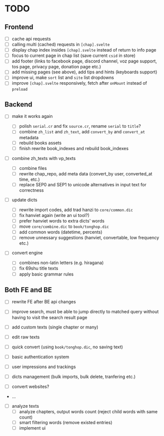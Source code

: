 # TODO

## Frontend

-   [ ] cache api requests
-   [ ] calling multi (cached) requests in `[chap].svelte`
-   [ ] display chap index insides `[chap].svelte` instead of return to info page
-   [ ] focus to current page in chap list (save current `csid` in store)
-   [ ] add footer (links to facebook page, discord channel, voz page support, tos page, privacy page, donation page etc.)
-   [ ] add missing pages (see above), add tips and hints (keyboards support)
-   [ ] improve ui, make `sort` list and `site` list dropdowns
-   [ ] improve `[chap].svelte` responsively, fetch after `onMount` instead of `preload`

## Backend

-   [ ] make it works again

    -   [ ] polish `serial.cr` and fix `source.cr`, rename `serial` to `title`?
    -   [ ] combine `zh_list` and `zh_text`, add `convert_by` and `convert_at` metadata
    -   [ ] rebuild books assets
    -   [ ] finish rewrite book_indexes and rebuild book_indexes

-   [ ] combine zh_texts with vp_texts

    -   [ ] combine files
    -   [ ] rewrite chap_repo, add meta data (convert_by user, converted_at time, etc.)
    -   [ ] replace SEP0 and SEP1 to unicode alternatives in input text for correctness

-   [ ] update dicts

    -   [ ] rewrite import codes, add trad hanzi to `core/common.dic`
    -   [ ] fix hanviet again (write an ui tool?)
    -   [ ] prefer hanviet words to extra dicts' words
    -   [ ] move `core/combine.dic` to `book/tonghop.dic`
    -   [ ] add common words (datetime, percents)
    -   [ ] remove unnessary suggestions (hanviet, convertable, low frequency etc.)

-   [ ] convert engine

    -   [ ] combines non-latin letters (e.g. hiragana)
    -   [ ] fix 69shu title texts
    -   [ ] apply basic grammar rules

## Both FE and BE

-   [ ] rewrite FE after BE api changes
-   [ ] improve search, must be able to jump directly to matched query without having to visit the search result page
-   [ ] add custom texts (single chapter or many)
-   [ ] edit raw texts

-   [ ] quick convert (using `book/tonghop.dic`, no saving text)
-   [ ] basic authentication system
-   [ ] user impressions and trackings
-   [ ] dicts management (bulk imports, bulk delete, tranfering etc.)
-   [ ] convert websites?
-   ...

-   [ ] analyze texts
    -   [ ] analyze chapters, output words count (reject child words with same count)
    -   [ ] smart filtering words (remove existed entries)
    -   [ ] implement ui
